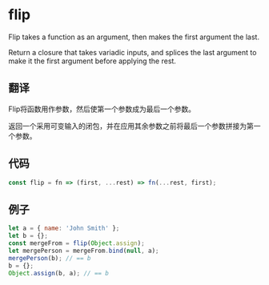 # flip

Flip takes a function as an argument, then makes the first argument the last.

Return a closure that takes variadic inputs, and splices the last argument to make it the first argument before applying the rest.

## 翻译

Flip将函数用作参数，然后使第一个参数成为最后一个参数。

返回一个采用可变输入的闭包，并在应用其余参数之前将最后一个参数拼接为第一个参数。

## 代码

```js
const flip = fn => (first, ...rest) => fn(...rest, first);
```

## 例子

```js
let a = { name: 'John Smith' };
let b = {};
const mergeFrom = flip(Object.assign);
let mergePerson = mergeFrom.bind(null, a);
mergePerson(b); // == b
b = {};
Object.assign(b, a); // == b
```
